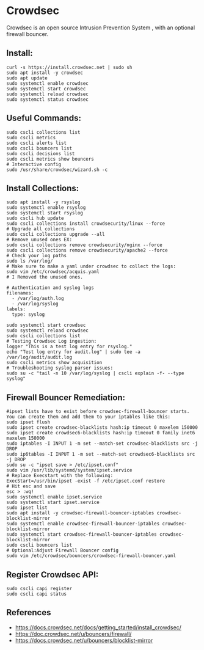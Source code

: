 Crowdsec
=====

Crowdsec is an open source Intrusion Prevention System , with an optional firewall bouncer. 

Install:
-------
```
curl -s https://install.crowdsec.net | sudo sh
sudo apt install -y crowdsec 
sudo apt update
sudo systemctl enable crowdsec
sudo systemctl start crowdsec
sudo systemctl reload crowdsec
sudo systemctl status crowdsec
```

Useful Commands:
---------------
```
sudo cscli collections list
sudo cscli metrics
sudo cscli alerts list
sudo cscli bouncers list
sudo cscli decisions list
sudo cscli metrics show bouncers
# Interactive config
sudo /usr/share/crowdsec/wizard.sh -c
```

Install Collections:
-------------------
```
sudo apt install -y rsyslog
sudo systemctl enable rsyslog
sudo systemctl start rsyslog
sudo cscli hub update
sudo cscli collections install crowdsecurity/linux --force
# Upgrade all collections
sudo cscli collections upgrade --all
# Remove unused ones EX:
sudo cscli collections remove crowdsecurity/nginx --force
sudo cscli collections remove crowdsecurity/apache2 --force
# Check your log paths
sudo ls /var/log/
# Make sure to make a yaml under crowdsec to collect the logs:
sudo vim /etc/crowdsec/acquis.yaml
# I Removed the unused ones.

# Authentication and syslog logs
filenames:
  - /var/log/auth.log
  - /var/log/syslog
labels:
  type: syslog

sudo systemctl start crowdsec
sudo systemctl reload crowdsec
sudo cscli collections list
# Testing Crowdsec Log ingestion:
logger "This is a test log entry for rsyslog."
echo "Test log entry for audit.log" | sudo tee -a /var/log/audit/audit.log
sudo cscli metrics show acquisition
# Troubleshooting syslog parser issues:
sudo su -c "tail -n 10 /var/log/syslog | cscli explain -f- --type syslog"
```

Firewall Bouncer Remediation:
-----------------------------
```
#ipset lists have to exist before crowdsec-firewall-bouncer starts. You can create them and add them to your iptables like this:
sudo ipset flush
sudo ipset create crowdsec-blacklists hash:ip timeout 0 maxelem 150000
sudo ipset create crowdsec6-blacklists hash:ip timeout 0 family inet6 maxelem 150000
sudo iptables -I INPUT 1 -m set --match-set crowdsec-blacklists src -j DROP
sudo ip6tables -I INPUT 1 -m set --match-set crowdsec6-blacklists src -j DROP
sudo su -c "ipset save > /etc/ipset.conf"
sudo vim /usr/lib/systemd/system/ipset.service
# Replace Execstart with the following:
ExecStart=/usr/bin/ipset -exist -f /etc/ipset.conf restore
# Hit esc and save
esc > :wq!
sudo systemctl enable ipset.service
sudo systemctl start ipset.service
sudo ipset list
sudo apt install -y crowdsec-firewall-bouncer-iptables crowdsec-blocklist-mirror
sudo systemctl enable crowdsec-firewall-bouncer-iptables crowdsec-blocklist-mirror
sudo systemctl start crowdsec-firewall-bouncer-iptables crowdsec-blocklist-mirror
sudo cscli bouncers list
# Optional:Adjust Firewall Bouncer config 
sudo vim /etc/crowdsec/bouncers/crowdsec-firewall-bouncer.yaml
```

Register Crowdsec API:
---------------------
```
sudo cscli capi register
sudo cscli capi status
```

References
----------
* https://docs.crowdsec.net/docs/getting_started/install_crowdsec/
* https://doc.crowdsec.net/u/bouncers/firewall/
* https://docs.crowdsec.net/u/bouncers/blocklist-mirror


